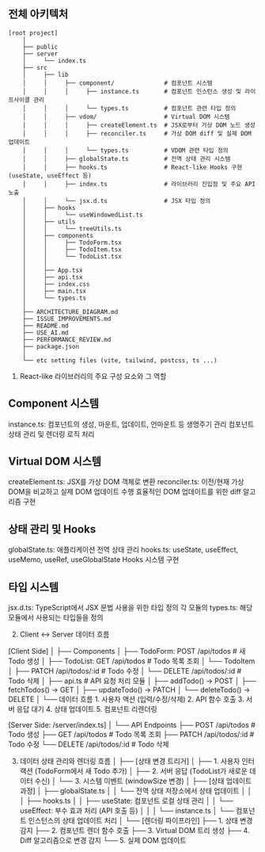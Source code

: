 ## 전체 아키텍처
```
[root project]
    │
    ├── public
    ├── server
    │     └── index.ts
    ├── src
    │     ├── lib
    │     │     ├── component/              # 컴포넌트 시스템
    │     │     │     ├── instance.ts       # 컴포넌트 인스턴스 생성 및 라이프사이클 관리
    │     │     │     └── types.ts          # 컴포넌트 관련 타입 정의
    │     │     ├── vdom/                   # Virtual DOM 시스템
    │     │     │     ├── createElement.ts  # JSX로부터 가상 DOM 노드 생성
    │     │     │     ├── reconciler.ts     # 가상 DOM diff 및 실제 DOM 업데이트
    │     │     │     └── types.ts          # VDOM 관련 타입 정의
    │     │     ├── globalState.ts          # 전역 상태 관리 시스템
    │     │     ├── hooks.ts                # React-like Hooks 구현 (useState, useEffect 등)
    │     │     ├── index.ts                # 라이브러리 진입점 및 주요 API 노출
    │     │     └── jsx.d.ts                # JSX 타입 정의
    │     ├── hooks
    │     │     └── useWindowedList.ts
    │     ├── utils
    │     │     └── treeUtils.ts
    │     ├── components
    │     │     ├── TodoForm.tsx
    │     │     ├── TodoItem.tsx
    │     │     └── TodoList.tsx
    │     │
    │     ├── App.tsx
    │     ├── api.tsx
    │     ├── index.css
    │     ├── main.tsx
    │     └── types.ts
    │
    ├── ARCHITECTURE_DIAGRAM.md
    ├── ISSUE_IMPROVEMENTS.md
    ├── README.md
    ├── USE_AI.md
    ├── PERFORMANCE_REVIEW.md
    ├── package.json
    │
    └── etc setting files (vite, tailwind, postcss, ts ...)
```

1. React-like 라이브러리의 주요 구성 요소와 그 역할

## Component 시스템
instance.ts: 컴포넌트의 생성, 마운트, 업데이트, 언마운트 등 생명주기 관리
컴포넌트 상태 관리 및 렌더링 로직 처리

## Virtual DOM 시스템
createElement.ts: JSX를 가상 DOM 객체로 변환
reconciler.ts: 이전/현재 가상 DOM을 비교하고 실제 DOM 업데이트 수행
효율적인 DOM 업데이트를 위한 diff 알고리즘 구현

## 상태 관리 및 Hooks
globalState.ts: 애플리케이션 전역 상태 관리
hooks.ts: useState, useEffect, useMemo, useRef, useGlobalState Hooks 시스템 구현

## 타입 시스템
jsx.d.ts: TypeScript에서 JSX 문법 사용을 위한 타입 정의
각 모듈의 types.ts: 해당 모듈에서 사용되는 타입들을 정의



2. Client <-> Server 데이터 흐름

[Client Side]
    │
    ├── Components
    │     ├── TodoForm: POST /api/todos       # 새 Todo 생성
    │     ├── TodoList: GET /api/todos        # Todo 목록 조회
    │     └── TodoItem    
    │           ├── PATCH  /api/todos/:id     # Todo 수정
    │           └── DELETE /api/todos/:id     # Todo 삭제
    │
    ├── api.ts                                # API 요청 처리 모듈
    │     ├── addTodo()       -> POST
    │     ├── fetchTodos()    -> GET
    │     ├── updateTodo()    -> PATCH
    │     └── deleteTodo()    -> DELETE
    │
    └── 데이터 흐름
          1. 사용자 액션 (입력/수정/삭제)
          2. API 함수 호출
          3. 서버 응답 대기
          4. 상태 업데이트
          5. 컴포넌트 리렌더링

[Server Side: /server/index.ts]
    │
    └── API Endpoints
          ├── POST   /api/todos      # Todo 생성
          ├── GET    /api/todos      # Todo 목록 조회
          ├── PATCH  /api/todos/:id  # Todo 수정
          └── DELETE /api/todos/:id  # Todo 삭제



3. 데이터 상태 관리와 렌더링 흐름
│
├── [상태 변경 트리거]
│     ├── 1. 사용자 인터랙션 (TodoForm에서 새 Todo 추가)
│     ├── 2. 서버 응답 (TodoList가 새로운 데이터 수신)
│     └── 3. 시스템 이벤트 (windowSize 변경)
│
├── [상태 업데이트 과정]
│     ├── globalState.ts
│     │     └── 전역 상태 저장소에서 상태 업데이트
│     │
│     ├── hooks.ts
│     │     ├── useState: 컴포넌트 로컬 상태 관리
│     │     └── useEffect: 부수 효과 처리 (API 호출 등)
│     │
│     └── instance.ts
│           └── 컴포넌트 인스턴스의 상태 업데이트 처리
│
└── [렌더링 파이프라인]
     ├── 1. 상태 변경 감지
     ├── 2. 컴포넌트 렌더 함수 호출
     ├── 3. Virtual DOM 트리 생성
     ├── 4. Diff 알고리즘으로 변경 감지
     └── 5. 실제 DOM 업데이트



